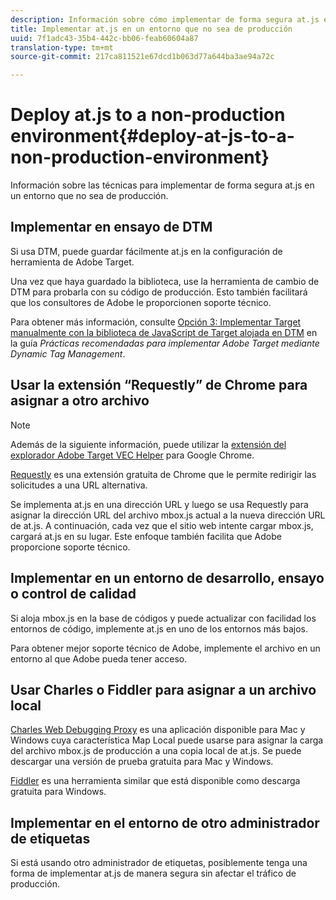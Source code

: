 ```yaml
---
description: Información sobre cómo implementar de forma segura at.js en un entorno que no sea de producción.
title: Implementar at.js en un entorno que no sea de producción
uuid: 7f1adc43-35b4-442c-bb06-feab60604a87
translation-type: tm+mt
source-git-commit: 217ca811521e67dcd1b063d77a644ba3ae94a72c

---
```



# Deploy at.js to a non-production environment{#deploy-at-js-to-a-non-production-environment}

Información sobre las técnicas para implementar de forma segura at.js en un entorno que no sea de producción.

## Implementar en ensayo de DTM

Si usa DTM, puede guardar fácilmente at.js en la configuración de herramienta de Adobe Target.

Una vez que haya guardado la biblioteca, use la herramienta de cambio de DTM para probarla con su código de producción. Esto también facilitará que los consultores de Adobe le proporcionen soporte técnico.

Para obtener más información, consulte [Opción 3: Implementar Target manualmente con la biblioteca de JavaScript de Target alojada en DTM](https://docs.adobe.com/content/help/en/dtm/implementing/target/add-target/t-implementing-target-manually-js-hosted-dtm.html) en la guía *Prácticas recomendadas para implementar Adobe Target mediante Dynamic Tag Management*.

## Usar la extensión “Requestly” de Chrome para asignar a otro archivo

>[!NOTE]
>
>Además de la siguiente información, puede utilizar la [extensión del explorador Adobe Target VEC Helper](/help/c-experiences/c-visual-experience-composer/r-troubleshoot-composer/vec-helper-browser-extension.md) para Google Chrome.

[Requestly](https://chrome.google.com/webstore/detail/requestly/mdnleldcmiljblolnjhpnblkcekpdkpa?hl=en) es una extensión gratuita de Chrome que le permite redirigir las solicitudes a una URL alternativa.

Se implementa at.js en una dirección URL y luego se usa Requestly para asignar la dirección URL del archivo mbox.js actual a la nueva dirección URL de at.js. A continuación, cada vez que el sitio web intente cargar mbox.js, cargará at.js en su lugar. Este enfoque también facilita que Adobe proporcione soporte técnico.

## Implementar en un entorno de desarrollo, ensayo o control de calidad

Si aloja mbox.js en la base de códigos y puede actualizar con facilidad los entornos de código, implemente at.js en uno de los entornos más bajos.

Para obtener mejor soporte técnico de Adobe, implemente el archivo en un entorno al que Adobe pueda tener acceso.

## Usar Charles o Fiddler para asignar a un archivo local

[Charles Web Debugging Proxy](https://www.charlesproxy.com/) es una aplicación disponible para Mac y Windows cuya característica Map Local puede usarse para asignar la carga del archivo mbox.js de producción a una copia local de at.js. Se puede descargar una versión de prueba gratuita para Mac y Windows.

[Fiddler](https://www.telerik.com/fiddler) es una herramienta similar que está disponible como descarga gratuita para Windows.

## Implementar en el entorno de otro administrador de etiquetas

Si está usando otro administrador de etiquetas, posiblemente tenga una forma de implementar at.js de manera segura sin afectar el tráfico de producción.